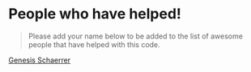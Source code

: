 # People who have helped!

> Please add your name below to be added to the list of awesome people that have helped with this code.

[Genesis Schaerrer ](https://github.com/genesisschaerrer)

